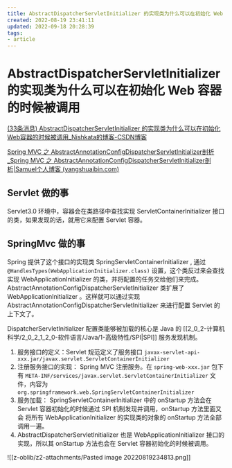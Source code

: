 ```yaml
---
title: AbstractDispatcherServletInitializer 的实现类为什么可以在初始化 Web 容器的时候被调用
created: 2022-08-19 23:41:11
updated: 2022-09-18 20:28:39
tags: 
- article
---
```


# AbstractDispatcherServletInitializer 的实现类为什么可以在初始化 Web 容器的时候被调用

[(33条消息) AbstractDispatcherServletInitializer 的实现类为什么可以在初始化Web容器的时候被调用_Nishkata的博客-CSDN博客](https://blog.csdn.net/Nishkata/article/details/125432352)

[Spring MVC 之 AbstractAnnotationConfigDispatcherServletInitializer剖析_Spring MVC 之 AbstractAnnotationConfigDispatcherServletInitializer剖析|Samuel个人博客 (yangshuaibin.com)](https://www.yangshuaibin.com/detail/392696)

## Servlet 做的事

Servlet3.0 环境中，容器会在类路径中查找实现 ServletContainerInitializer 接口的类，如果发现的话，就用它来配置 Servlet 容器。  

## SpringMvc 做的事

Spring 提供了这个接口的实现类 SpringServletContainerInitializer , 通过 `@HandlesTypes(WebApplicationInitializer.class)` 设置，这个类反过来会查找实现 WebApplicationInitializer 的类，并将配置的任务交给他们来完成。  
AbstractAnnotationConfigDispatcherServletInitializer 类扩展了 WebApplicationInitializer 。这样就可以通过实现 AbstractAnnotationConfigDispatcherServletInitializer 来进行配置 Servlet 的上下文了。

DispatcherServletInitializer 配置类能够被加载的核心是 Java 的 [[2_0_2-计算机科学/2_0_2_1_2_0-软件语言/Java/1-高级特性/SPI|SPI]] 服务发现机制。

1. 服务接口的定义：Servlet 规范定义了服务接口 `javax-servlet-api-xxx.jar/javax.servlet.ServletContainerInitializer`
2. 注册服务接口的实现： Spring MVC 注册服务。在 `spring-web-xxx.jar` 包下 有 `META-INF/services/javax.servlet.ServletContainerInitializer` 文件，内容为 `org.springframework.web.SpringServletContainerInitializer`
3. 服务加载： SpringServletContainerInitializer 中的 onStartup 方法会在 Servlet 容器初始化的时候通过 SPI 机制发现并调用，onStartup 方法里面又会 将所有 WebApplicationInitializer 的实现类的对象的 onStartup 方法全部调用一遍。
4. AbstractDispatcherServletInitializer 也是 WebApplicationInitializer 接口的实现，所以其 onStartup 方法也会在 Servlet 容器初始化的时候被调用。

![[z-oblib/z2-attachments/Pasted image 20220819234813.png]]
